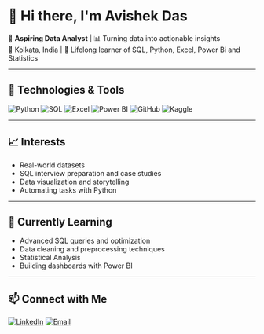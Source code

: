 # 👋 Hi there, I'm Avishek Das

🎯 **Aspiring Data Analyst** | 📊 Turning data into actionable insights  
📍 Kolkata, India | 🧠 Lifelong learner of SQL, Python, Excel, Power Bi and Statistics

---

## 🚀 Technologies & Tools

![Python](https://img.shields.io/badge/-Python-3776AB?style=flat&logo=python&logoColor=white)
![SQL](https://img.shields.io/badge/-SQL-4479A1?style=flat&logo=postgresql&logoColor=white)
![Excel](https://img.shields.io/badge/-Excel-217346?style=flat&logo=microsoft-excel&logoColor=white)
![Power BI](https://img.shields.io/badge/-Power%20BI-F2C811?style=flat&logo=power-bi&logoColor=black)
![GitHub](https://img.shields.io/badge/-GitHub-181717?style=flat&logo=github&logoColor=white)
![Kaggle](https://img.shields.io/badge/-Kaggle-20BEFF?style=flat&logo=kaggle&logoColor=white)

---

## 📈 Interests

- Real-world datasets
- SQL interview preparation and case studies
- Data visualization and storytelling
- Automating tasks with Python

---

## 🌱 Currently Learning

- Advanced SQL queries and optimization
- Data cleaning and preprocessing techniques
- Statistical Analysis
- Building dashboards with Power BI



---

## 📫 Connect with Me

[![LinkedIn](https://img.shields.io/badge/-LinkedIn-0077B5?style=flat&logo=linkedin&logoColor=white)](https://www.linkedin.com/in/avishek-das-60199a253)
[![Email](https://img.shields.io/badge/-Email-D14836?style=flat&logo=gmail&logoColor=white)](mailto:iamavishek0405@example.com)
